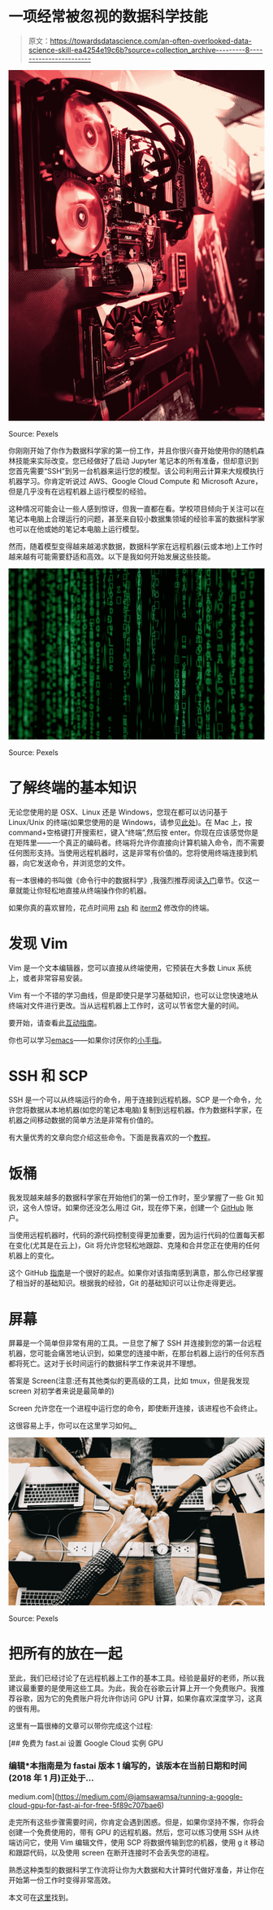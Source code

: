 # 一项经常被忽视的数据科学技能

> 原文：<https://towardsdatascience.com/an-often-overlooked-data-science-skill-ea4254e19c6b?source=collection_archive---------8----------------------->

![](img/5f7e22a7a25482b6ef08411e34f61442.png)

Source: Pexels

你刚刚开始了你作为数据科学家的第一份工作，并且你很兴奋开始使用你的随机森林技能来实际改变。您已经做好了启动 Jupyter 笔记本的所有准备，但却意识到您首先需要“SSH”到另一台机器来运行您的模型。该公司利用云计算来大规模执行机器学习。你肯定听说过 AWS、Google Cloud Compute 和 Microsoft Azure，但是几乎没有在远程机器上运行模型的经验。

这种情况可能会让一些人感到惊讶，但我一直都在看。学校项目倾向于关注可以在笔记本电脑上合理运行的问题，甚至来自较小数据集领域的经验丰富的数据科学家也可以在他或她的笔记本电脑上运行模型。

然而，随着模型变得越来越渴求数据，数据科学家在远程机器(云或本地)上工作时越来越有可能需要舒适和高效。以下是我如何开始发展这些技能。

![](img/d2c9653cddd87c73d89161a91da74876.png)

Source: Pexels

# 了解终端的基本知识

无论您使用的是 OSX、Linux 还是 Windows，您现在都可以访问基于 Linux/Unix 的终端(如果您使用的是 Windows，请参见[此处](https://itsfoss.com/install-bash-on-windows/))。在 Mac 上，按 command+空格键打开搜索栏，键入“终端”,然后按 enter。你现在应该感觉你是在矩阵里——一个真正的编码者。终端将允许你直接向计算机输入命令，而不需要任何图形支持。当使用远程机器时，这是非常有价值的。您将使用终端连接到机器，向它发送命令，并浏览您的文件。

有一本很棒的书叫做《命令行中的数据科学》,我强烈推荐阅读[入门](https://www.datascienceatthecommandline.com/chapter-2-getting-started.html)章节。仅这一章就能让你轻松地直接从终端操作你的机器。

如果你真的喜欢冒险，花点时间用 [zsh](http://zpalexander.com/switching-to-zsh/) 和 [iterm2](https://iterm2.com/) 修改你的终端。

# 发现 Vim

Vim 是一个文本编辑器，您可以直接从终端使用，它预装在大多数 Linux 系统上，或者非常容易安装。

Vim 有一个不错的学习曲线，但是即使只是学习基础知识，也可以让您快速地从终端对文件进行更改。当从远程机器上工作时，这可以节省您大量的时间。

要开始，请查看此[互动指南](https://scotch.io/tutorials/getting-started-with-vim-an-interactive-guide)。

你也可以学习[emacs](http://www.gnu.org/software/emacs/tour/)——如果你讨厌你的[小手指](https://hackernoon.com/escape-from-finger-strain-hell-ex-church-of-emacs-member-tells-all-d95425ad958f)。

# SSH 和 SCP

SSH 是一个可以从终端运行的命令，用于连接到远程机器。SCP 是一个命令，允许您将数据从本地机器(如您的笔记本电脑)复制到远程机器。作为数据科学家，在机器之间移动数据的简单方法是非常有价值的。

有大量优秀的文章向您介绍这些命令。下面是我喜欢的一个[教程](https://linuxacademy.com/blog/linux/ssh-and-scp-howto-tips-tricks/)。

# 饭桶

我发现越来越多的数据科学家在开始他们的第一份工作时，至少掌握了一些 Git 知识，这令人惊讶。如果你还没怎么用过 Git，现在停下来，创建一个 [GitHub](http://github.com/) 账户。

当使用远程机器时，代码的源代码控制变得更加重要，因为运行代码的位置每天都在变化(尤其是在云上)，Git 将允许您轻松地跟踪、克隆和合并您正在使用的任何机器上的变化。

这个 GitHub [指南](https://guides.github.com/activities/hello-world/)是一个很好的起点。如果你对该指南感到满意，那么你已经掌握了相当好的基础知识。根据我的经验，Git 的基础知识可以让你走得更远。

# 屏幕

屏幕是一个简单但非常有用的工具。一旦您了解了 SSH 并连接到您的第一台远程机器，您可能会痛苦地认识到，如果您的连接中断，在那台机器上运行的任何东西都将死亡。这对于长时间运行的数据科学工作来说并不理想。

答案是 Screen(注意:还有其他类似的更高级的工具，比如 tmux，但是我发现 screen 对初学者来说是最简单的)

Screen 允许您在一个进程中运行您的命令，即使断开连接，该进程也不会终止。

这很容易上手，你可以在这里学习如何[。](https://linuxize.com/post/how-to-use-linux-screen/)

![](img/294141cc4337a6b8ffeb9ebb65e5b750.png)

Source: Pexels

# 把所有的放在一起

至此，我们已经讨论了在远程机器上工作的基本工具。经验是最好的老师，所以我建议最重要的是使用这些工具。为此，我会在谷歌云计算上开一个免费账户。我推荐谷歌，因为它的免费账户将允许你访问 GPU 计算，如果你喜欢深度学习，这真的很有用。

这里有一篇很棒的文章可以带你完成这个过程:

[](https://medium.com/@jamsawamsa/running-a-google-cloud-gpu-for-fast-ai-for-free-5f89c707bae6) [## 免费为 fast.ai 设置 Google Cloud 实例 GPU

### 编辑*本指南是为 fastai 版本 1 编写的，该版本在当前日期和时间(2018 年 1 月)正处于…

medium.com](https://medium.com/@jamsawamsa/running-a-google-cloud-gpu-for-fast-ai-for-free-5f89c707bae6) 

走完所有这些步骤需要时间，你肯定会遇到困惑。但是，如果你坚持不懈，你将会创建一个免费使用的，带有 GPU 的远程机器。然后，您可以练习使用 SSH 从终端访问它，使用 Vim 编辑文件，使用 SCP 将数据传输到您的机器，使用 g it 移动和跟踪代码，以及使用 screen 在断开连接时不会丢失您的进程。

熟悉这种类型的数据科学工作流将让你为大数据和大计算时代做好准备，并让你在开始第一份工作时变得非常高效。

本文可在[这里](https://learningwithdata.com/posts/tylerfolkman/an-often-overlooked-data-science-skill-ea4254e19c6b/)找到。